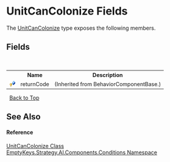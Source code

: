 # UnitCanColonize Fields
 

The <a href="T_EmptyKeys_Strategy_AI_Components_Conditions_UnitCanColonize">UnitCanColonize</a> type exposes the following members.


## Fields
&nbsp;<table><tr><th></th><th>Name</th><th>Description</th></tr><tr><td>![Protected field](media/protfield.gif "Protected field")</td><td>returnCode</td><td> (Inherited from BehaviorComponentBase.)</td></tr></table>&nbsp;
<a href="#unitcancolonize-fields">Back to Top</a>

## See Also


#### Reference
<a href="T_EmptyKeys_Strategy_AI_Components_Conditions_UnitCanColonize">UnitCanColonize Class</a><br /><a href="N_EmptyKeys_Strategy_AI_Components_Conditions">EmptyKeys.Strategy.AI.Components.Conditions Namespace</a><br />